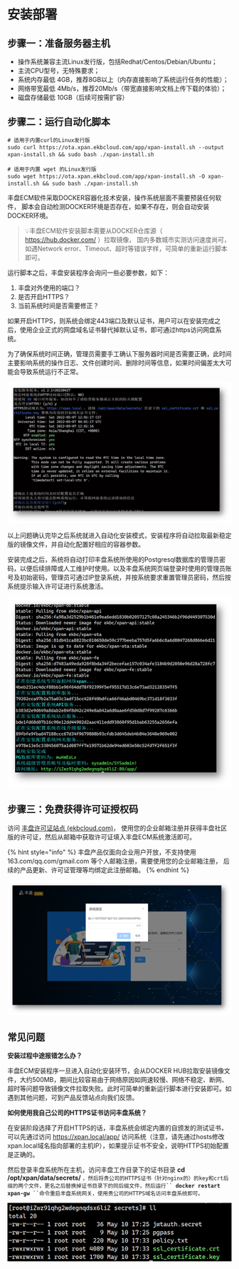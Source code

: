 # 安装部署

## 步骤一：准备服务器主机

* 操作系统兼容主流Linux发行版，包括Redhat/Centos/Debian/Ubuntu；
* 主流CPU型号，无特殊要求；
* 系统内存最低 4GB，推荐8GB以上（内存直接影响了系统运行任务的性能）；
* 网络带宽最低 4Mb/s，推荐20Mb/s（带宽直接影响文档上传下载的体验）；
* 磁盘存储最低 10GB（后续可按需扩容）

## 步骤二：运行自动化脚本

```
# 适用于内置curl的Linux发行版
sudo curl https://ota.xpan.ekbcloud.com/app/xpan-install.sh --output xpan-install.sh && sudo bash ./xpan-install.sh

# 适用于内置 wget 的Linux发行版
sudo wget https://ota.xpan.ekbcloud.com/app/xpan-install.sh -O xpan-install.sh && sudo bash ./xpan-install.sh
```

丰盘ECM软件采取DOCKER容器化技术安装，操作系统层面不需要预装任何软件， 脚本会自动检测DOCKER环境是否存在，如果不存在，则会自动安装DOCKER环境。

> :bulb:丰盘ECM软件安装脚本需要从DOCKER仓库源（ https://hub.docker.com/ ）拉取镜像， 国内多数城市实测访问速度尚可，如遇Network error、Timeout、超时等错误字样，可简单的重新运行脚本即可。

运行脚本之后，丰盘安装程序会询问一些必要参数，如下：

1. 丰盘对外使用的端口？
2. 是否开启HTTPS？
3. 当前系统时间是否需要修正？

如果开启HTTPS，则系统会绑定443端口及默认证书，用户可以在安装完成之后，使用企业正式的网盘域名证书替代掉默认证书，即可通过https访问网盘系统。

为了确保系统时间正确，管理员需要手工确认下服务器时间是否需要正确，此时间主要影响系统的操作日志、文件创建时间、删除时间等信息，如果时间偏差太大可能会导致系统运行不正常。

![确认系统部署参数](../.gitbook/assets/image.png)

以上问题确认完毕之后系统就进入自动化安装模式，安装程序将自动拉取最新稳定版的镜像文件，并自动化配置好相应的容器参数。

安装完成之后，系统将自动打印丰盘系统所使用的Postgresql数据库的管理员密码，以便后续排障或人工维护时使用。以及丰盘系统网页端登录时使用的管理员账号及初始密码，管理员可通过IP登录系统，并按系统要求重置管理员密码，然后按系统提示输入许可证进行系统激活。

![安装完成](<../.gitbook/assets/image (3) (1) (1).png>)

## 步骤三：免费获得许可证授权码

访问 [丰盘许可证站点 (ekbcloud.com)](https://ota.xpan.ekbcloud.com/app/)， 使用您的企业邮箱注册并获得丰盘社区版的许可证，然后从邮箱中获取许可证填入丰盘ECM系统激活即可。

{% hint style="info" %}
丰盘产品仅面向企业用户开放，不支持使用 163.com/qq.com/gmail.com 等个人邮箱注册，需要使用您的企业邮箱注册， 后续的产品更新、许可证管理等均绑定此注册邮箱。
{% endhint %}

![输入许可证激活系统](../.gitbook/assets/输入许可证激活丰盘产品.png)

## 常见问题

**安装过程中途报错怎么办？**

丰盘ECM安装程序一旦进入自动化安装环节，会从DOCKER HUB拉取安装镜像文件，大约500MB，期间比较容易由于网络原因如网速较慢、网络不稳定、断网、超时等问题导致镜像文件拉取失败。此时可简单的重新运行脚本进行安装即可。如遇到其他问题，可到产品反馈站点向我们反馈。

**如何使用我自己公司的HTTPS证书访问丰盘系统？**

在安装阶段选择了开启HTTPS的话，丰盘系统会绑定内置的自颁发的测试证书，可以先通过访问 https://xpan.local/app/ 访问系统（注意，请先通过hosts修改xpan.local域名指向部署的主机IP），如果提示证书不安全，说明HTTPS初始配置是正确的。

然后登录丰盘系统所在主机，访问丰盘工作目录下的证书目录 **cd /opt/xpan/data/secrets/** `，然后将贵公司的HTTPS证书（针对nginx的）的key和crt后缀的两个文件，更名之后替换掉证书目录下的同后缀文件，然后运行`` `**`docker restart xpan-gw`**` ``命令重启丰盘系统网关，使用贵公司的HTTPS域名访问丰盘系统即可。`

![](<../.gitbook/assets/image (1) (1).png>)


